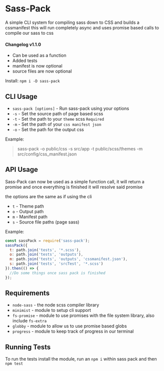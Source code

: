 **Sass-Pack**
=============

A simple CLI system for compiling sass down to CSS and builds a cssmanifest this will run completely async and uses promise based calls to compile our sass to css

#### Changelog v1.1.0

* Can be used as a function
* Added tests
* manifest is now optional
* source files are now optional

Install:
`npm i -D sass-pack`

CLI Usage
--------

 - `sass-pack [options]` - Run sass-pack using your options
 - `-s` - Set the source path of page based scss
 - `-t` - Set the path to your `theme` scss `Required`
 - `-m`  - Set the path of your `css manifest json`
 - `-o` - Set the path for the output css

Example:
> sass-pack -o public/css -s src/app -t public/scss/themes -m src/config/css_manifest.json

API Usage
--------
Sass-Pack can now be used as a simple function call, it will return a promise and once everything is finished it will resolve said promise

the options are the same as if using the cli

* `t` - Theme path
* `o` - Output path
* `m` - Manifest path
* `s` - Source file paths (page sass)

Example:
```js
const sassPack = require('sass-pack');
sassPack({
  t: path.join('tests', '*.scss'),
  o: path.join('tests', 'outputs'),
  m: path.join('tests', 'outputs', 'cssmanifest.json'),
  s: path.join('tests', 'srcTest', '*.scss')
}).then(() => {
  //Do some things once sass pack is finished
});
```

Requirements
------------

 - `node-sass` - the node scss compiler library
 - `minimist` - module to setup cli support
 - `fs-promise` - module to use promises with the file system library, also include `fs-extra`
 - `globby` - module to allow us to use promise based globs
 - `progress` - module to keep track of progress in our terminal


 Running Tests
 ------------
 To run the tests install the module, run an `npm i` within sass pack and then `npm test`
